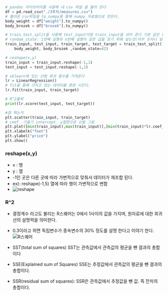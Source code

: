 ``` python
# pandas 라이브러리를 사용해 내 csv 파일 을 불러 온다
df = pd.read_csv("./3주차/measures.csv")
# 불러온 csv파일을 to_numpy를 통해 numpy 자료형으로 만든다.
body_weight = df["weight"].to_numpy()
body_brozek = df["brozek"].to_numpy()

# train_test_split을 사용해 test_input이랑 train_input을 섞어 준다 기본 값은 train_input에는 75% test_input에는 25%가 들어간다.
# random_state: 1번째 실행과 n번째 실행이 같은 값을 얻기 위해 넣는것(아무 숫자나 넣으면 됨)
train_input, test_input, train_target, test_target = train_test_split(
    body_weight, body_brozek ,random_state=42)

# reshape(x,y)
train_input = train_input.reshape(-1,1)
test_input = test_input.reshape(-1,1)

# sklearn에 있는 선형 회귀 함수를 가져온다
lr = LinearRegression()
# fit을 통해 가지고 있는 데이터를 훈련 시킨다.
lr.fit(train_input, train_target)

# R^2출력
print(lr.score(test_input, test_target))

#점 찍는거
plt.scatter(train_input, train_target)
# coef_ 기울기 intercept_ y절편으로 선을 그림
plt.plot([min(train_input),max(train_input)],[min(train_input)*lr.coef_+lr.intercept_,max(train_input)*lr.coef_+lr.intercept_],c="r")
plt.xlabelk("feet")
plt.ylabel("price")
plt.show()
```
### reshape(x,y)
- x : 행 
- y : 열 
- -1인 곳은 다른 곳에 따라  가변적으로 맞춰서 데이터가 재조합 된다.
- ex): reshape(-1,5) 열에 따라 행이 가변적으로 변함 
- ![reshape](https://encrypted-tbn0.gstatic.com/images?q=tbn:ANd9GcTlrwIeqAp6VPvF4PjijzEsXkDUj-mmUpEcBg&usqp=CAU)

### R^2
- 결정계수 라고도 불리는 R스퀘어는 0에서 1사이의 값을 가지며, 원자료에 대한 회귀선의 설명력을 의미한다.
- 0.3이라고 하면 독립변수가 종속변수의 30% 정도를 설명 한다고 이야기 한다.  
![R스퀘어](https://encrypted-tbn0.gstatic.com/images?q=tbn:ANd9GcRskmYzIU5kpEaGuR60xCcn0aXcrfX0sYJXDQ&usqp=CAU)

- SST(total sum of squares) SST는 관측값에서 관측값의 평균을 뺸 결과의 총합이다
- SSE(Explained sum of Squares) SSE는 추정값에서 관측값의 평균을 뺸 결과의 총합이다.
- SSR(residual sum of squares): SSR은 관측값에서 추정값을 뺸 값. 즉 잔차의 총합이다.